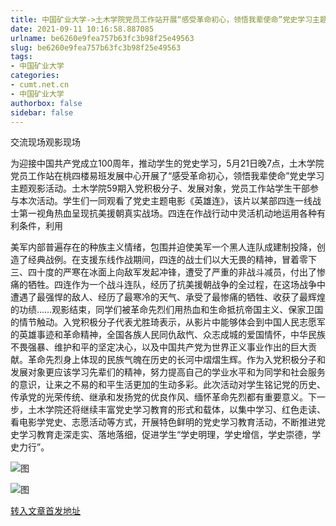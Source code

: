```yaml
---
title: 中国矿业大学->土木学院党员工作站开展“感受革命初心，领悟我辈使命”党史学习主题观影活动 | cumt.net.cn
date: 2021-09-11 10:16:58.887085
urlname: be6260e9fea757b63fc3b98f25e49563
slug: be6260e9fea757b63fc3b98f25e49563
tags: 
- 中国矿业大学
categories:
- cumt.net.cn
- 中国矿业大学
authorbox: false
sidebar: false
---
```

交流现场观影现场

为迎接中国共产党成立100周年，推动学生的党史学习，5月21日晚7点，土木学院党员工作站在桃四楼易班发展中心开展了“感受革命初心，领悟我辈使命”党史学习主题观影活动。土木学院59期入党积极分子、发展对象，党员工作站学生干部参与本次活动。学生们一同观看了党史主题电影《英雄连》，该片以某部四连一线战士第一视角热血呈现抗美援朝真实战场。四连在作战行动中灵活机动地运用各种有利条件，利用
<!--more-->
美军内部普遍存在的种族主义情绪，包围并迫使美军一个黑人连队成建制投降，创造了经典战例。在支援东线作战期间，四连的战士们以大无畏的精神，冒着零下三、四十度的严寒在冰面上向敌军发起冲锋，遭受了严重的非战斗减员，付出了惨痛的牺牲。四连作为一个战斗连队，经历了抗美援朝战争的全过程，在这场战争中遭遇了最强悍的敌人、经历了最寒冷的天气、承受了最惨痛的牺牲、收获了最辉煌的功绩……观影结束，同学们被革命先烈们用热血和生命抵抗帝国主义、保家卫国的情节触动。入党积极分子代表尤胜琦表示，从影片中能够体会到中国人民志愿军的英雄事迹和革命精神，全国各族人民同仇敌忾、众志成城的爱国情怀，中华民族不畏强暴、维护和平的坚定决心，以及中国共产党为世界正义事业作出的巨大贡献。革命先烈身上体现的民族气魄在历史的长河中熠熠生辉。作为入党积极分子和发展对象更应该学习先辈们的精神，努力提高自己的学业水平和为同学和社会服务的意识，让来之不易的和平生活更加的生动多彩。此次活动对学生铭记党的历史、传承党的光荣传统、继承和发扬党的优良作风、缅怀革命先烈都有重要意义。下一步，土木学院还将继续丰富党史学习教育的形式和载体，以集中学习、红色走读、看电影学党史、志愿活动等方式，开展特色鲜明的党史学习教育活动，不断推进党史学习教育走深走实、落地落细，促进学生“学史明理，学史增信，学史崇德，学史力行”。

![图](http://xwzx.cumt.edu.cn/_upload/article/images/d6/9e/13e26218448ba8726c6a0979a456/504de579-9776-4a04-b5df-d6e6f2897e9f.jpg)

![图](http://xwzx.cumt.edu.cn/_upload/article/images/d6/9e/13e26218448ba8726c6a0979a456/4aa2a8d1-58e0-48e2-a9b2-77f1e613ff31.jpg)

[转入文章首发地址](http://xwzx.cumt.edu.cn/23/9d/c523a598941/page.htm)